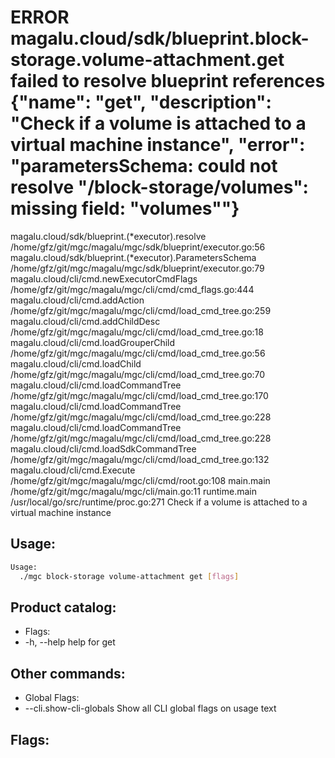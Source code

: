 # ERROR	magalu.cloud/sdk/blueprint.block-storage.volume-attachment.get	failed to resolve blueprint references	{"name": "get", "description": "Check if a volume is attached to a virtual machine instance", "error": "parametersSchema: could not resolve \"/block-storage/volumes\": missing field: \"volumes\""}
magalu.cloud/sdk/blueprint.(*executor).resolve
	/home/gfz/git/mgc/magalu/mgc/sdk/blueprint/executor.go:56
magalu.cloud/sdk/blueprint.(*executor).ParametersSchema
	/home/gfz/git/mgc/magalu/mgc/sdk/blueprint/executor.go:79
magalu.cloud/cli/cmd.newExecutorCmdFlags
	/home/gfz/git/mgc/magalu/mgc/cli/cmd/cmd_flags.go:444
magalu.cloud/cli/cmd.addAction
	/home/gfz/git/mgc/magalu/mgc/cli/cmd/load_cmd_tree.go:259
magalu.cloud/cli/cmd.addChildDesc
	/home/gfz/git/mgc/magalu/mgc/cli/cmd/load_cmd_tree.go:18
magalu.cloud/cli/cmd.loadGrouperChild
	/home/gfz/git/mgc/magalu/mgc/cli/cmd/load_cmd_tree.go:56
magalu.cloud/cli/cmd.loadChild
	/home/gfz/git/mgc/magalu/mgc/cli/cmd/load_cmd_tree.go:70
magalu.cloud/cli/cmd.loadCommandTree
	/home/gfz/git/mgc/magalu/mgc/cli/cmd/load_cmd_tree.go:170
magalu.cloud/cli/cmd.loadCommandTree
	/home/gfz/git/mgc/magalu/mgc/cli/cmd/load_cmd_tree.go:228
magalu.cloud/cli/cmd.loadCommandTree
	/home/gfz/git/mgc/magalu/mgc/cli/cmd/load_cmd_tree.go:228
magalu.cloud/cli/cmd.loadSdkCommandTree
	/home/gfz/git/mgc/magalu/mgc/cli/cmd/load_cmd_tree.go:132
magalu.cloud/cli/cmd.Execute
	/home/gfz/git/mgc/magalu/mgc/cli/cmd/root.go:108
main.main
	/home/gfz/git/mgc/magalu/mgc/cli/main.go:11
runtime.main
	/usr/local/go/src/runtime/proc.go:271
Check if a volume is attached to a virtual machine instance

## Usage:
```bash
Usage:
  ./mgc block-storage volume-attachment get [flags]
```

## Product catalog:
- Flags:
- -h, --help   help for get

## Other commands:
- Global Flags:
- --cli.show-cli-globals   Show all CLI global flags on usage text

## Flags:
```bash

```

